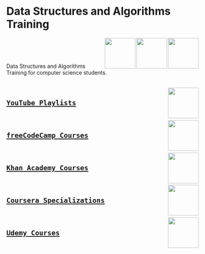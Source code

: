 # Data Structures and Algorithms Training

<a href="/README.md"><img align="right" width="80" src="https://github.com/cs-MohamedAyman/cs-MohamedAyman/blob/master/repos-logos/algorithms-analysis.png"></img></a>
<a href="/README.md"><img align="right" width="80" src="https://github.com/cs-MohamedAyman/cs-MohamedAyman/blob/master/repos-logos/data-structures.png"></img></a>
<a href="/README.md"><img align="right" width="80" src="https://github.com/cs-MohamedAyman/cs-MohamedAyman/blob/master/repos-logos/discrete-mathematics.png"></img></a>
<br><br><br>

Data Structures and Algorithms Training for computer science students.

<br>
<a href="https://github.com/cs-MohamedAyman/elearning-platforms/blob/master/youtube-playlists/computer-science/README.md"><img align="right" width="80" src="https://github.com/cs-MohamedAyman/cs-MohamedAyman/blob/master/repos-logos/youtube.png"></img></a>

## [`YouTube Playlists`](https://github.com/cs-MohamedAyman/elearning-platforms/blob/master/youtube-playlists/computer-science/README.md)

<br>
<a href="https://github.com/cs-MohamedAyman/elearning-platforms/blob/master/freecodecamp-courses/computer-science/README.md"><img align="right" width="80" src="https://github.com/cs-MohamedAyman/cs-MohamedAyman/blob/master/repos-logos/freecodecamp.png"></img></a>

## [`freeCodeCamp Courses`](https://github.com/cs-MohamedAyman/elearning-platforms/blob/master/freecodecamp-courses/computer-science/README.md)

<br>
<a href="https://github.com/cs-MohamedAyman/elearning-platforms/blob/master/khanacademy-courses/computer-science/README.md"><img align="right" width="80" src="https://github.com/cs-MohamedAyman/cs-MohamedAyman/blob/master/repos-logos/khanacademy.png"></img></a>

## [`Khan Academy Courses`](https://github.com/cs-MohamedAyman/elearning-platforms/blob/master/khanacademy-courses/computer-science/README.md)

<br>
<a href="https://github.com/cs-MohamedAyman/elearning-platforms/blob/master/coursera-specializations/computer-science/README.md"><img align="right" width="80" src="https://github.com/cs-MohamedAyman/cs-MohamedAyman/blob/master/repos-logos/coursera.png"></img></a>

## [`Coursera Specializations`](https://github.com/cs-MohamedAyman/elearning-platforms/blob/master/coursera-specializations/computer-science/README.md)

<br>
<a href="https://github.com/cs-MohamedAyman/elearning-platforms/blob/master/udemy-courses/computer-science/README.md"><img align="right" width="80" src="https://github.com/cs-MohamedAyman/cs-MohamedAyman/blob/master/repos-logos/udemy.png"></img></a>

## [`Udemy Courses`](https://github.com/cs-MohamedAyman/elearning-platforms/blob/master/udemy-courses/computer-science/README.md)

